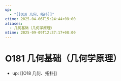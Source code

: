 ```yaml
---
up:
  - "[[O18 几何、拓扑]]"
ctime: 2025-04-06T15:24:44+08:00
aliases:
  - 几何基础（几何学原理）
mtime: 2025-09-09T12:37:17+08:00
---
```


# O181 几何基础（几何学原理）

- up: [[O18 几何、拓扑]]
